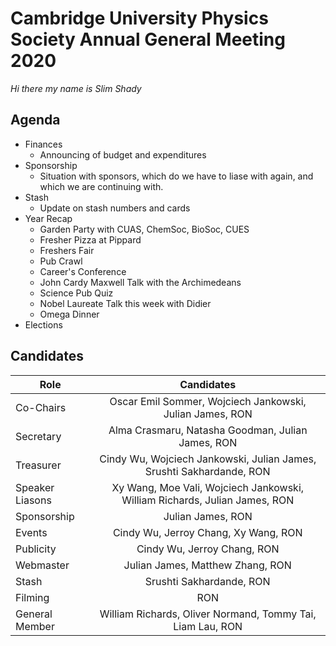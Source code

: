 # Cambridge University Physics Society Annual General Meeting 2020
*Hi there my name is Slim Shady*

## Agenda

* Finances
    - Announcing of budget and expenditures
* Sponsorship 
    - Situation with sponsors, which do we have to liase with again, and which we are continuing with.
* Stash
    - Update on stash numbers and cards
* Year Recap
    - Garden Party with CUAS, ChemSoc, BioSoc, CUES
    - Fresher Pizza at Pippard
    - Freshers Fair
    - Pub Crawl
    - Career's Conference
    - John Cardy Maxwell Talk with the Archimedeans
    - Science Pub Quiz
    - Nobel Laureate Talk this week with Didier
    - Omega Dinner 
* Elections

## Candidates

| Role        | Candidates           |
| ------------- |:-------------:|
| Co-Chairs | Oscar Emil Sommer,   Wojciech Jankowski,   Julian James,  RON |
| Secretary | Alma Crasmaru,   Natasha Goodman,   Julian James,   RON |
| Treasurer | Cindy Wu,   Wojciech Jankowski,   Julian James,   Srushti Sakhardande,   RON |
| Speaker Liasons | Xy Wang,   Moe Vali,   Wojciech Jankowski,   William Richards,   Julian James,   RON |
| Sponsorship | Julian James, RON |
| Events | Cindy Wu,   Jerroy Chang, Xy Wang,   RON |
| Publicity | Cindy Wu,  Jerroy Chang,    RON |
| Webmaster | Julian James,   Matthew Zhang, RON |
| Stash | Srushti Sakhardande, RON |
| Filming | RON |
| General Member | William Richards,   Oliver Normand,   Tommy Tai,    Liam Lau, RON  |
